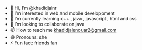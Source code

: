 - 👋 Hi, I’m @khadidjalnr
- 👀 I’m interested in web and mobile developpment
- 🌱 I’m currently learning c++ , java , javascript , html and css
- 💞️ I’m looking to collaborate on java
- 📫 How to reach me khadidjalenouar2@gmail.com
- 😄 Pronouns: she
- ⚡ Fun fact: friends fan

<!---
khadidjalnr/khadidjalnr is a ✨ special ✨ repository because its `README.md` (this file) appears on your GitHub profile.
You can click the Preview link to take a look at your changes.
--->
